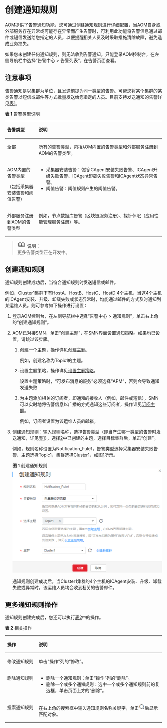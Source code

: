 # 创建通知规则<a name="aom_02_0038"></a>

AOM提供了告警通知功能，您可通过创建通知规则进行详细配置，当AOM自身或外部服务存在异常或可能存在异常而产生告警时，可利用此功能将告警信息通过邮件或短信发送给您指定的人员，以便提醒相关人员及时采取措施清除故障，避免造成业务损失。

如果您未创建任何通知规则，则无法收到告警通知。只能登录AOM控制台，在左侧导航栏中选择“告警中心 \> 告警列表”，在告警页面查看。

## 注意事项<a name="section345616394254"></a>

告警通知是以集群为单位，且发送前提为同一类型的告警。可帮您将某个集群的某类告警以短信或邮件等方式批量发送给您指定的人员。目前支持发送通知的告警详见[表1](#table1767992833014)。

**表 1**  告警类型说明

<a name="table1767992833014"></a>
<table><thead align="left"><tr id="row1290320620271"><th class="cellrowborder" valign="top" width="20%" id="mcps1.2.3.1.1"><p id="p159044612719"><a name="p159044612719"></a><a name="p159044612719"></a>告警类型</p>
</th>
<th class="cellrowborder" valign="top" width="80%" id="mcps1.2.3.1.2"><p id="p490414672717"><a name="p490414672717"></a><a name="p490414672717"></a>说明</p>
</th>
</tr>
</thead>
<tbody><tr id="row1501012113518"><td class="cellrowborder" valign="top" width="20%" headers="mcps1.2.3.1.1 "><p id="p157641309547"><a name="p157641309547"></a><a name="p157641309547"></a>全部</p>
</td>
<td class="cellrowborder" valign="top" width="80%" headers="mcps1.2.3.1.2 "><p id="p522077164612"><a name="p522077164612"></a><a name="p522077164612"></a>所有的告警类型，包括AOM内置的告警类型和外部服务注册到AOM的告警类型。</p>
</td>
</tr>
<tr id="row1498082919305"><td class="cellrowborder" valign="top" width="20%" headers="mcps1.2.3.1.1 "><p id="p2030441093513"><a name="p2030441093513"></a><a name="p2030441093513"></a>AOM内置的告警类型</p>
<p id="p15981829133015"><a name="p15981829133015"></a><a name="p15981829133015"></a>（包括采集器安装告警和阈值告警）</p>
</td>
<td class="cellrowborder" valign="top" width="80%" headers="mcps1.2.3.1.2 "><a name="ul97994404329"></a><a name="ul97994404329"></a><ul id="ul97994404329"><li>采集器安装告警：包括ICAgent安装失败告警、ICAgent升级失败告警、ICAgent卸载失败告警和ICAgent状态异常告警。</li><li>阈值告警：阈值规则产生的阈值告警。</li></ul>
</td>
</tr>
<tr id="row120193433014"><td class="cellrowborder" valign="top" width="20%" headers="mcps1.2.3.1.1 "><p id="p6201634183013"><a name="p6201634183013"></a><a name="p6201634183013"></a>外部服务注册到AOM的告警类型</p>
</td>
<td class="cellrowborder" valign="top" width="80%" headers="mcps1.2.3.1.2 "><p id="p13201123410303"><a name="p13201123410303"></a><a name="p13201123410303"></a>例如，节点数据库告警（区块链服务注册）、探针休眠（应用性能管理服务注册）等。</p>
</td>
</tr>
</tbody>
</table>

>![](public_sys-resources/icon-note.gif) **说明：**   
>更多告警类型正在开发中。  

## 创建通知规则<a name="section3865103262915"></a>

通知规则创建成功后，当符合通知规则时发送短信或邮件。

例如，Cluster1集群下有HostA、HostB、HostC、HostD 4个主机，当这4个主机的ICAgent安装、升级、卸载失败或状态异常时，均能通过邮件的方式及时通知到某运维人员。则可参考如下操作进行设置：

1.  登录AOM控制台，在左侧导航栏中选择“告警中心 \> 通知规则”，单击右上角的“创建通知规则”。
2.  <a name="li698019238343"></a>AOM已对接SMN，单击“创建主题”，在SMN界面设置通知策略。如果均已设置，请跳过该步骤。
    1.  创建一个主题，操作详见[创建主题](https://support.huaweicloud.com/usermanual-smn/zh-cn_topic_0043961401.html)。

        例如，创建名称为Topic1的主题。

    2.  设置主题策略，操作详见[设置主题策略](https://support.huaweicloud.com/usermanual-smn/zh-cn_topic_0043394891.html)。

        设置主题策略时，“可发布消息的服务”必须选择“APM”，否则会导致通知发送失败

    3.  为主题添加相关的订阅者，即通知的接收人（例如，邮件或短信），SMN可以实时地将告警信息以广播的方式通知这些订阅者，操作详见[订阅主题](https://support.huaweicloud.com/usermanual-smn/zh-cn_topic_0043961402.html)。

        例如，订阅者设置为该运维人员的邮箱。

3.  创建通知规则：输入规则名称，选择告警类型（即当产生哪一类型的告警时发送通知，详见[表1](#table1767992833014)），选择[2](#li698019238343)中已创建的主题，选择目标集群后，单击“创建”。

    例如，规则名称设置为Notification\_Rule1，告警类型选择采集器安装失败告警、主题选择Topic1，集群选择Cluster1，如[图1](#fig164851929204116)所示。

    **图 1**  创建通知规则<a name="fig164851929204116"></a>  
    ![](figures/创建通知规则.png "创建通知规则")

    通知规则创建成功后，当Cluster1集群的4个主机的ICAgent安装、升级、卸载失败或异常时，该运维人员均会收到相关的告警邮件。


## 更多通知规则操作<a name="section691615031014"></a>

通知规则创建完成后，您还可以执行[表2](#table14918185010104)中的操作。

**表 2**  相关操作

<a name="table14918185010104"></a>
<table><thead align="left"><tr id="row17920135010100"><th class="cellrowborder" valign="top" width="20%" id="mcps1.2.3.1.1"><p id="p99204504109"><a name="p99204504109"></a><a name="p99204504109"></a>操作</p>
</th>
<th class="cellrowborder" valign="top" width="80%" id="mcps1.2.3.1.2"><p id="p592245013103"><a name="p592245013103"></a><a name="p592245013103"></a>说明</p>
</th>
</tr>
</thead>
<tbody><tr id="row4922150191019"><td class="cellrowborder" valign="top" width="20%" headers="mcps1.2.3.1.1 "><p id="p189236503101"><a name="p189236503101"></a><a name="p189236503101"></a>修改通知规则</p>
</td>
<td class="cellrowborder" valign="top" width="80%" headers="mcps1.2.3.1.2 "><p id="p10923175016102"><a name="p10923175016102"></a><a name="p10923175016102"></a>单击“操作”列的“修改”。</p>
</td>
</tr>
<tr id="row13752165816484"><td class="cellrowborder" valign="top" width="20%" headers="mcps1.2.3.1.1 "><p id="p205831436115916"><a name="p205831436115916"></a><a name="p205831436115916"></a>删除通知规则</p>
</td>
<td class="cellrowborder" valign="top" width="80%" headers="mcps1.2.3.1.2 "><a name="ul98211552932"></a><a name="ul98211552932"></a><ul id="ul98211552932"><li>删除一个通知规则：单击“操作”列的“删除”。</li><li>删除一个或多个通知规则：选中一个或多个通知规则前的复选框，单击页面上方的“删除”。</li></ul>
</td>
</tr>
<tr id="row79230504106"><td class="cellrowborder" valign="top" width="20%" headers="mcps1.2.3.1.1 "><p id="p29251506107"><a name="p29251506107"></a><a name="p29251506107"></a>搜索通知规则</p>
</td>
<td class="cellrowborder" valign="top" width="80%" headers="mcps1.2.3.1.2 "><p id="p2583113611591"><a name="p2583113611591"></a><a name="p2583113611591"></a>在右上角的搜索框中输入通知规则名称关键字，单击<a name="image5631135419271"></a><a name="image5631135419271"></a><span><img id="image5631135419271" src="figures/icon-search.png"></span>后显示匹配对象。</p>
</td>
</tr>
</tbody>
</table>

